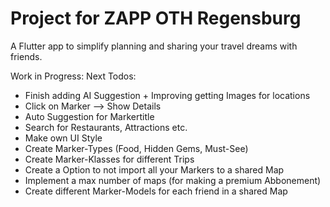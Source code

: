 # Project for ZAPP OTH Regensburg

A Flutter app to simplify planning and sharing your travel dreams with friends.

Work in Progress:
Next Todos:
- Finish adding AI Suggestion + Improving getting Images for locations
- Click on Marker --> Show Details
- Auto Suggestion for Markertitle
- Search for Restaurants, Attractions etc.
- Make own UI Style
- Create Marker-Types (Food, Hidden Gems, Must-See)
- Create Marker-Klasses for different Trips
- Create a Option to not import all your Markers to a shared Map
- Implement a max number of maps (for making a premium Abbonement)
- Create different Marker-Models for each friend in a shared Map 
  
